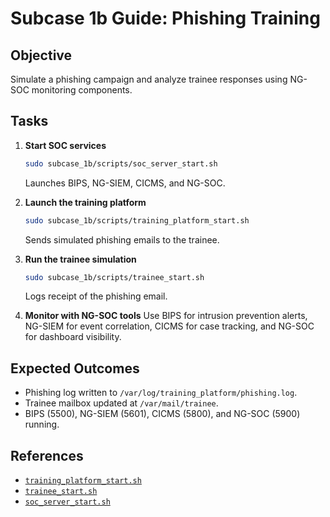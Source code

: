 # Subcase 1b Guide: Phishing Training

## Objective
Simulate a phishing campaign and analyze trainee responses using NG-SOC monitoring components.

## Tasks

1. **Start SOC services**
   ```bash
   sudo subcase_1b/scripts/soc_server_start.sh
   ```
   Launches BIPS, NG-SIEM, CICMS, and NG-SOC.

2. **Launch the training platform**
   ```bash
   sudo subcase_1b/scripts/training_platform_start.sh
   ```
   Sends simulated phishing emails to the trainee.

3. **Run the trainee simulation**
   ```bash
   sudo subcase_1b/scripts/trainee_start.sh
   ```
   Logs receipt of the phishing email.

4. **Monitor with NG-SOC tools**
   Use BIPS for intrusion prevention alerts, NG-SIEM for event correlation, CICMS for case tracking, and NG-SOC for dashboard visibility.

## Expected Outcomes

- Phishing log written to `/var/log/training_platform/phishing.log`.
- Trainee mailbox updated at `/var/mail/trainee`.
- BIPS (5500), NG-SIEM (5601), CICMS (5800), and NG-SOC (5900) running.

## References

- [`training_platform_start.sh`](../subcase_1b/scripts/training_platform_start.sh)
- [`trainee_start.sh`](../subcase_1b/scripts/trainee_start.sh)
- [`soc_server_start.sh`](../subcase_1b/scripts/soc_server_start.sh)
